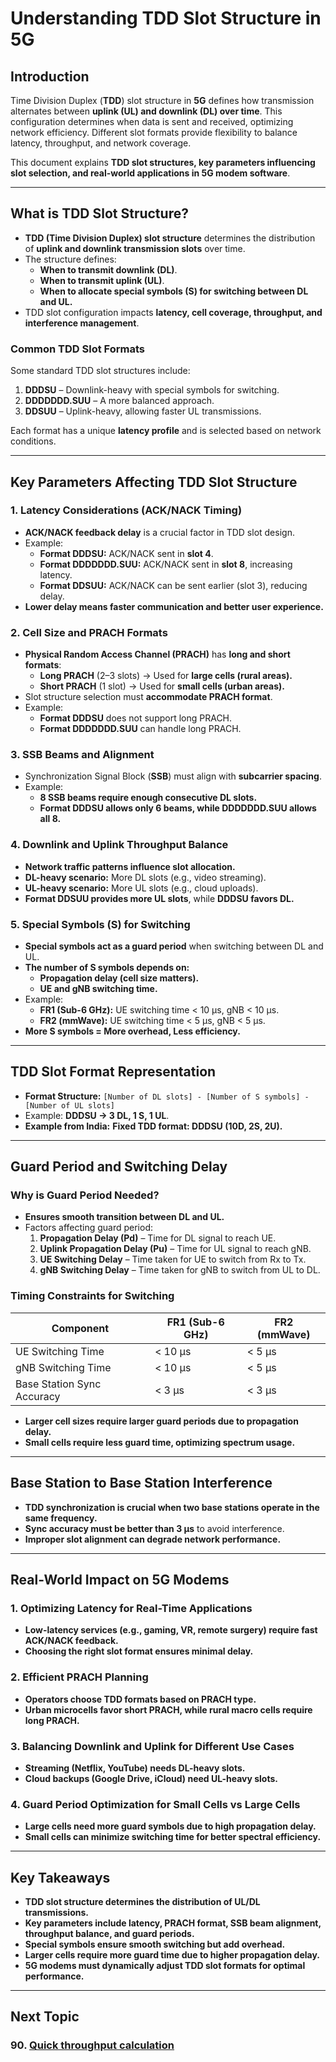 # **Understanding TDD Slot Structure in 5G**

## **Introduction**
Time Division Duplex (**TDD**) slot structure in **5G** defines how transmission alternates between **uplink (UL) and downlink (DL) over time**. This configuration determines when data is sent and received, optimizing network efficiency. Different slot formats provide flexibility to balance latency, throughput, and network coverage.

This document explains **TDD slot structures, key parameters influencing slot selection, and real-world applications in 5G modem software**.

---

## **What is TDD Slot Structure?**
- **TDD (Time Division Duplex) slot structure** determines the distribution of **uplink and downlink transmission slots** over time.
- The structure defines:
  - **When to transmit downlink (DL)**.
  - **When to transmit uplink (UL)**.
  - **When to allocate special symbols (S) for switching between DL and UL.**
- TDD slot configuration impacts **latency, cell coverage, throughput, and interference management**.

### **Common TDD Slot Formats**
Some standard TDD slot structures include:
1. **DDDSU** – Downlink-heavy with special symbols for switching.
2. **DDDDDDD.SUU** – A more balanced approach.
3. **DDSUU** – Uplink-heavy, allowing faster UL transmissions.

Each format has a unique **latency profile** and is selected based on network conditions.

---

## **Key Parameters Affecting TDD Slot Structure**
### **1. Latency Considerations (ACK/NACK Timing)**
- **ACK/NACK feedback delay** is a crucial factor in TDD slot design.
- Example:
  - **Format DDDSU:** ACK/NACK sent in **slot 4**.
  - **Format DDDDDDD.SUU:** ACK/NACK sent in **slot 8**, increasing latency.
  - **Format DDSUU:** ACK/NACK can be sent earlier (slot 3), reducing delay.
- **Lower delay means faster communication and better user experience.**

### **2. Cell Size and PRACH Formats**
- **Physical Random Access Channel (PRACH)** has **long and short formats**:
  - **Long PRACH** (2–3 slots) → Used for **large cells (rural areas).**
  - **Short PRACH** (1 slot) → Used for **small cells (urban areas).**
- Slot structure selection must **accommodate PRACH format**.
- Example:
  - **Format DDDSU** does not support long PRACH.
  - **Format DDDDDDD.SUU** can handle long PRACH.

### **3. SSB Beams and Alignment**
- Synchronization Signal Block (**SSB**) must align with **subcarrier spacing**.
- Example:
  - **8 SSB beams require enough consecutive DL slots.**
  - **Format DDDSU allows only 6 beams, while DDDDDDD.SUU allows all 8.**

### **4. Downlink and Uplink Throughput Balance**
- **Network traffic patterns influence slot allocation.**
- **DL-heavy scenario:** More DL slots (e.g., video streaming).
- **UL-heavy scenario:** More UL slots (e.g., cloud uploads).
- **Format DDSUU provides more UL slots**, while **DDDSU favors DL.**

### **5. Special Symbols (S) for Switching**
- **Special symbols act as a guard period** when switching between DL and UL.
- **The number of S symbols depends on:**
  - **Propagation delay (cell size matters).**
  - **UE and gNB switching time.**
- Example:
  - **FR1 (Sub-6 GHz):** UE switching time < 10 µs, gNB < 10 µs.
  - **FR2 (mmWave):** UE switching time < 5 µs, gNB < 5 µs.
- **More S symbols = More overhead, Less efficiency.**

---

## **TDD Slot Format Representation**
- **Format Structure:** `[Number of DL slots] - [Number of S symbols] - [Number of UL slots]`
- Example: **DDDSU → 3 DL, 1 S, 1 UL**.
- **Example from India:** **Fixed TDD format: DDDSU (10D, 2S, 2U).**

---

## **Guard Period and Switching Delay**
### **Why is Guard Period Needed?**
- **Ensures smooth transition between DL and UL.**
- Factors affecting guard period:
  1. **Propagation Delay (Pd)** – Time for DL signal to reach UE.
  2. **Uplink Propagation Delay (Pu)** – Time for UL signal to reach gNB.
  3. **UE Switching Delay** – Time taken for UE to switch from Rx to Tx.
  4. **gNB Switching Delay** – Time taken for gNB to switch from UL to DL.

### **Timing Constraints for Switching**
| Component | FR1 (Sub-6 GHz) | FR2 (mmWave) |
|-----------|----------------|--------------|
| UE Switching Time | < 10 µs | < 5 µs |
| gNB Switching Time | < 10 µs | < 5 µs |
| Base Station Sync Accuracy | < 3 µs | < 3 µs |

- **Larger cell sizes require larger guard periods due to propagation delay.**
- **Small cells require less guard time, optimizing spectrum usage.**

---

## **Base Station to Base Station Interference**
- **TDD synchronization is crucial when two base stations operate in the same frequency.**
- **Sync accuracy must be better than 3 µs** to avoid interference.
- **Improper slot alignment can degrade network performance.**

---

## **Real-World Impact on 5G Modems**
### **1. Optimizing Latency for Real-Time Applications**
- **Low-latency services (e.g., gaming, VR, remote surgery) require fast ACK/NACK feedback.**
- **Choosing the right slot format ensures minimal delay.**

### **2. Efficient PRACH Planning**
- **Operators choose TDD formats based on PRACH type.**
- **Urban microcells favor short PRACH, while rural macro cells require long PRACH.**

### **3. Balancing Downlink and Uplink for Different Use Cases**
- **Streaming (Netflix, YouTube) needs DL-heavy slots.**
- **Cloud backups (Google Drive, iCloud) need UL-heavy slots.**

### **4. Guard Period Optimization for Small Cells vs Large Cells**
- **Large cells need more guard symbols due to high propagation delay.**
- **Small cells can minimize switching time for better spectral efficiency.**

---

## **Key Takeaways**
- **TDD slot structure determines the distribution of UL/DL transmissions.**
- **Key parameters include latency, PRACH format, SSB beam alignment, throughput balance, and guard periods.**
- **Special symbols ensure smooth switching but add overhead.**
- **Larger cells require more guard time due to higher propagation delay.**
- **5G modems must dynamically adjust TDD slot formats for optimal performance.**


---
## Next Topic
### 90. [Quick throughput calculation](Additional_Topics/Quick_Throughput_Calculation.md)  

